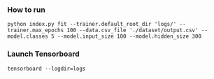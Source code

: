 ### How to run

```commandline
python index.py fit --trainer.default_root_dir 'logs/' --trainer.max_epochs 100 --data.csv_file './dataset/output.csv' --model.classes 5 --model.input_size 100 --model.hidden_size 300

```

### Launch Tensorboard

```commandline
tensorboard --logdir=logs
```
